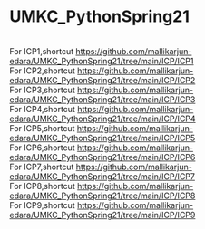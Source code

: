 # UMKC_PythonSpring21
<br>For ICP1,shortcut https://github.com/mallikarjun-edara/UMKC_PythonSpring21/tree/main/ICP/ICP1
<br>For ICP2,shortcut https://github.com/mallikarjun-edara/UMKC_PythonSpring21/tree/main/ICP/ICP2
<br>For ICP3,shortcut https://github.com/mallikarjun-edara/UMKC_PythonSpring21/tree/main/ICP/ICP3
<br>For ICP4,shortcut https://github.com/mallikarjun-edara/UMKC_PythonSpring21/tree/main/ICP/ICP4
<br>For ICP5,shortcut https://github.com/mallikarjun-edara/UMKC_PythonSpring21/tree/main/ICP/ICP5
<br>For ICP6,shortcut https://github.com/mallikarjun-edara/UMKC_PythonSpring21/tree/main/ICP/ICP6
<br>For ICP7,shortcut https://github.com/mallikarjun-edara/UMKC_PythonSpring21/tree/main/ICP/ICP7
<br>For ICP8,shortcut https://github.com/mallikarjun-edara/UMKC_PythonSpring21/tree/main/ICP/ICP8
<br>For ICP9,shortcut https://github.com/mallikarjun-edara/UMKC_PythonSpring21/tree/main/ICP/ICP9
